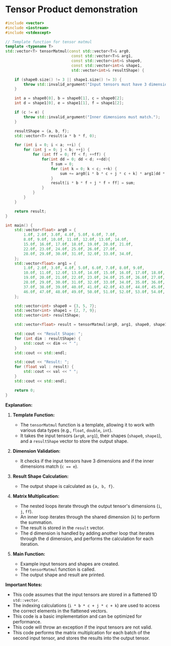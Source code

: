 # Tensor Product demonstration

```cpp
#include <vector>
#include <iostream>
#include <stdexcept>

// Template function for tensor matmul
template <typename T>
std::vector<T> tensorMatmul(const std::vector<T>& arg0,
                             const std::vector<T>& arg1,
                             const std::vector<int>& shape0,
                             const std::vector<int>& shape1,
                             std::vector<int>& resultShape) {

    if (shape0.size() != 3 || shape1.size() != 3) {
        throw std::invalid_argument("Input tensors must have 3 dimensions.");
    }

    int a = shape0[0], b = shape0[1], c = shape0[2];
    int d = shape1[0], e = shape1[1], f = shape1[2];

    if (c != e) {
        throw std::invalid_argument("Inner dimensions must match.");
    }

    resultShape = {a, b, f};
    std::vector<T> result(a * b * f, 0);

    for (int i = 0; i < a; ++i) {
        for (int j = 0; j < b; ++j) {
            for (int ff = 0; ff < f; ++ff) {
                for(int dd = 0; dd < d; ++dd){
                    T sum = 0;
                    for (int k = 0; k < c; ++k) {
                        sum += arg0[i * b * c + j * c + k] * arg1[dd * e * f + k * f + ff];
                    }
                    result[i * b * f + j * f + ff] = sum;
                }
            }
        }
    }

    return result;
}

int main() {
    std::vector<float> arg0 = {
        1.0f, 2.0f, 3.0f, 4.0f, 5.0f, 6.0f, 7.0f,
        8.0f, 9.0f, 10.0f, 11.0f, 12.0f, 13.0f, 14.0f,
        15.0f, 16.0f, 17.0f, 18.0f, 19.0f, 20.0f, 21.0f,
        22.0f, 23.0f, 24.0f, 25.0f, 26.0f, 27.0f,
        28.0f, 29.0f, 30.0f, 31.0f, 32.0f, 33.0f, 34.0f,
    };
    std::vector<float> arg1 = {
        1.0f, 2.0f, 3.0f, 4.0f, 5.0f, 6.0f, 7.0f, 8.0f, 9.0f,
        10.0f, 11.0f, 12.0f, 13.0f, 14.0f, 15.0f, 16.0f, 17.0f, 18.0f,
        19.0f, 20.0f, 21.0f, 22.0f, 23.0f, 24.0f, 25.0f, 26.0f, 27.0f,
        28.0f, 29.0f, 30.0f, 31.0f, 32.0f, 33.0f, 34.0f, 35.0f, 36.0f,
        37.0f, 38.0f, 39.0f, 40.0f, 41.0f, 42.0f, 43.0f, 44.0f, 45.0f,
        46.0f, 47.0f, 48.0f, 49.0f, 50.0f, 51.0f, 52.0f, 53.0f, 54.0f,
    };

    std::vector<int> shape0 = {3, 5, 7};
    std::vector<int> shape1 = {2, 7, 9};
    std::vector<int> resultShape;

    std::vector<float> result = tensorMatmul(arg0, arg1, shape0, shape1, resultShape);

    std::cout << "Result Shape: ";
    for (int dim : resultShape) {
        std::cout << dim << " ";
    }
    std::cout << std::endl;

    std::cout << "Result: ";
    for (float val : result) {
        std::cout << val << " ";
    }
    std::cout << std::endl;

    return 0;
}
```

**Explanation:**

1.  **Template Function:**
    * The `tensorMatmul` function is a template, allowing it to work with various data types (e.g., `float`, `double`, `int`).
    * It takes the input tensors (`arg0`, `arg1`), their shapes (`shape0`, `shape1`), and a `resultShape` vector to store the output shape.

2.  **Dimension Validation:**
    * It checks if the input tensors have 3 dimensions and if the inner dimensions match (`c == e`).

3.  **Result Shape Calculation:**
    * The output shape is calculated as `{a, b, f}`.

4.  **Matrix Multiplication:**
    * The nested loops iterate through the output tensor's dimensions (`i`, `j`, `ff`).
    * An inner loop iterates through the shared dimension (`k`) to perform the summation.
    * The result is stored in the `result` vector.
    * The d dimension is handled by adding another loop that iterates through the d dimension, and performs the calculation for each iteration.

5.  **Main Function:**
    * Example input tensors and shapes are created.
    * The `tensorMatmul` function is called.
    * The output shape and result are printed.

**Important Notes:**

* This code assumes that the input tensors are stored in a flattened 1D `std::vector`.
* The indexing calculations (`i * b * c + j * c + k`) are used to access the correct elements in the flattened vectors.
* This code is a basic implementation and can be optimized for performance.
* This code will throw an exception if the input tensors are not valid.
* This code performs the matrix multiplcation for each batch of the second input tensor, and stores the results into the output tensor.
